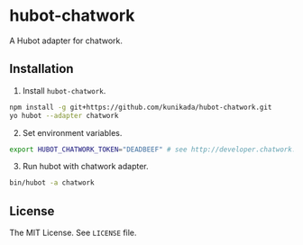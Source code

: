 hubot-chatwork
==============

A Hubot adapter for chatwork.

## Installation

1. Install `hubot-chatwork`.
  ```sh
npm install -g git+https://github.com/kunikada/hubot-chatwork.git
yo hubot --adapter chatwork
  ```

2. Set environment variables.
  ```sh
export HUBOT_CHATWORK_TOKEN="DEADBEEF" # see http://developer.chatwork.com/ja/authenticate.html
  ```

3. Run hubot with chatwork adapter.
  ```sh
bin/hubot -a chatwork
  ```

## License
The MIT License. See `LICENSE` file.
